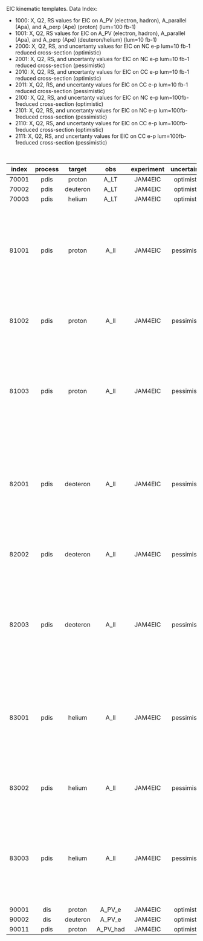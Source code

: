 EIC kinematic templates.  Data Index:
- 1000: X, Q2, RS values for EIC on A_PV (electron, hadron), A_parallel (Apa), and A_perp (Ape) (proton) (lum=100 fb-1)
- 1001: X, Q2, RS values for EIC on A_PV (electron, hadron), A_parallel (Apa), and A_perp (Ape) (deuteron/helium) (lum=10 fb-1)
- 2000: X, Q2, RS, and uncertanty values for EIC on NC e-p lum=10 fb-1 reduced cross-section (optimistic)
- 2001: X, Q2, RS, and uncertanty values for EIC on NC e-p lum=10 fb-1 reduced cross-section (pessimistic)
- 2010: X, Q2, RS, and uncertanty values for EIC on CC e-p lum=10 fb-1 reduced cross-section (optimistic)
- 2011: X, Q2, RS, and uncertanty values for EIC on CC e-p lum=10 fb-1 reduced cross-section (pessimistic)
- 2100: X, Q2, RS, and uncertanty values for EIC on NC e-p lum=100fb-1reduced cross-section (optimistic)
- 2101: X, Q2, RS, and uncertanty values for EIC on NC e-p lum=100fb-1reduced cross-section (pessimistic)
- 2110: X, Q2, RS, and uncertanty values for EIC on CC e-p lum=100fb-1reduced cross-section (optimistic)
- 2111: X, Q2, RS, and uncertanty values for EIC on CC e-p lum=100fb-1reduced cross-section (pessimistic)

<br>

| index |  process | target   | obs      | experiment     | uncertainty       | parameterization  | comment           |
| :--:  |  :--:    | :--:     | :--:     | :--:           | :--:              | :--:              | :--:              |
| 70001 |  pdis    | proton   | A_LT     | JAM4EIC        | optimistic        | ---               | ---
| 70002 |  pdis    | deuteron | A_LT     | JAM4EIC        | optimistic        | ---               | ---
| 70003 |  pdis    | helium   | A_LT     | JAM4EIC        | optimistic        | ---               | ---
| 81001 |  pdis    | proton   | A_ll     | JAM4EIC        | pessimistic       | valence           | negative gluons removed, use an A_LL one sigma larger than its mean, pseudo data is smoothed  |
| 81002 |  pdis    | proton   | A_ll     | JAM4EIC        | pessimistic       | valence           | negative gluons removed, use an central A_LL                                                  |
| 81003 |  pdis    | proton   | A_ll     | JAM4EIC        | pessimistic       | valence           | negative gluons removed, use an A_LL one sigma smaller than its mean, pseudo data is smoothed |
| 82001 |  pdis    | deoteron | A_ll     | JAM4EIC        | pessimistic       | valence           | negative gluons removed, use an A_LL one sigma larger than its mean, pseudo data is smoothed  |
| 82002 |  pdis    | deoteron | A_ll     | JAM4EIC        | pessimistic       | valence           | negative gluons removed, use an central A_LL                                                  |
| 82003 |  pdis    | deoteron | A_ll     | JAM4EIC        | pessimistic       | valence           | negative gluons removed, use an A_LL one sigma smaller than its mean, pseudo data is smoothed |
| 83001 |  pdis    | helium   | A_ll     | JAM4EIC        | pessimistic       | valence           | negative gluons removed, use an A_LL one sigma larger than its mean, pseudo data is smoothed  |
| 83002 |  pdis    | helium   | A_ll     | JAM4EIC        | pessimistic       | valence           | negative gluons removed, use an central A_LL                                                  |
| 83003 |  pdis    | helium   | A_ll     | JAM4EIC        | pessimistic       | valence           | negative gluons removed, use an A_LL one sigma smaller than its mean, pseudo data is smoothed |
| 90001 |  dis     | proton   | A_PV_e   | JAM4EIC        | optimistic        | ---               | ---
| 90002 |  dis     | deuteron | A_PV_e   | JAM4EIC        | optimistic        | ---               | ---
| 90011 |  pdis    | proton   | A_PV_had | JAM4EIC        | optimistic        | ---               | ---
